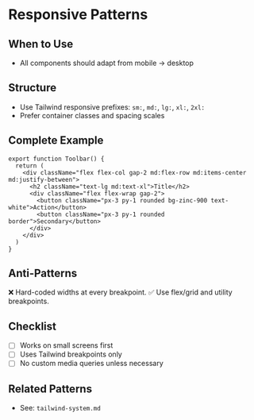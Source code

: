 # Responsive Patterns

## When to Use
- All components should adapt from mobile → desktop

## Structure
- Use Tailwind responsive prefixes: `sm:`, `md:`, `lg:`, `xl:`, `2xl:`
- Prefer container classes and spacing scales

## Complete Example
```tsx
export function Toolbar() {
  return (
    <div className="flex flex-col gap-2 md:flex-row md:items-center md:justify-between">
      <h2 className="text-lg md:text-xl">Title</h2>
      <div className="flex flex-wrap gap-2">
        <button className="px-3 py-1 rounded bg-zinc-900 text-white">Action</button>
        <button className="px-3 py-1 rounded border">Secondary</button>
      </div>
    </div>
  )
}
```

## Anti-Patterns
❌ Hard-coded widths at every breakpoint.
✅ Use flex/grid and utility breakpoints.

## Checklist
- [ ] Works on small screens first
- [ ] Uses Tailwind breakpoints only
- [ ] No custom media queries unless necessary

## Related Patterns
- See: `tailwind-system.md`

